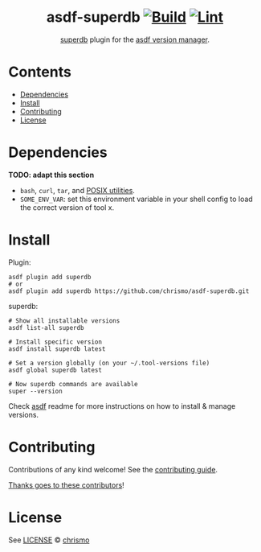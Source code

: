 <div align="center">

# asdf-superdb [![Build](https://github.com/chrismo/asdf-superdb/actions/workflows/build.yml/badge.svg)](https://github.com/chrismo/asdf-superdb/actions/workflows/build.yml) [![Lint](https://github.com/chrismo/asdf-superdb/actions/workflows/lint.yml/badge.svg)](https://github.com/chrismo/asdf-superdb/actions/workflows/lint.yml)

[superdb](https://superdb.org/) plugin for the [asdf version manager](https://asdf-vm.com).

</div>

# Contents

- [Dependencies](#dependencies)
- [Install](#install)
- [Contributing](#contributing)
- [License](#license)

# Dependencies

**TODO: adapt this section**

- `bash`, `curl`, `tar`, and [POSIX utilities](https://pubs.opengroup.org/onlinepubs/9699919799/idx/utilities.html).
- `SOME_ENV_VAR`: set this environment variable in your shell config to load the correct version of tool x.

# Install

Plugin:

```shell
asdf plugin add superdb
# or
asdf plugin add superdb https://github.com/chrismo/asdf-superdb.git
```

superdb:

```shell
# Show all installable versions
asdf list-all superdb

# Install specific version
asdf install superdb latest

# Set a version globally (on your ~/.tool-versions file)
asdf global superdb latest

# Now superdb commands are available
super --version
```

Check [asdf](https://github.com/asdf-vm/asdf) readme for more instructions on how to
install & manage versions.

# Contributing

Contributions of any kind welcome! See the [contributing guide](contributing.md).

[Thanks goes to these contributors](https://github.com/chrismo/asdf-superdb/graphs/contributors)!

# License

See [LICENSE](LICENSE) © [chrismo](https://github.com/chrismo/)
